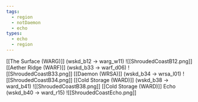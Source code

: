 ```yaml
---
tags:
  - region
  - notDaemon
  - echo
types:
  - echo
  - region
---
```

[[The Surface (WARG)]] (wskd_b12 -> warg_w11)
![[ShroudedCoastB12.png]]
[[Aether Ridge (WARF)]] (wskd_b33 -> warf_d06)
![[ShroudedCoastB33.png]]
[[Daemon (WRSA)]] (wskd_b34 -> wrsa_l01)
![[ShroudedCoastB34.png]]
[[Cold Storage (WARD)]] (wskd_b38 -> ward_b41)
![[ShroudedCoastB38.png]]
[[Cold Storage (WARD)]] Echo (wskd_b40 -> ward_r15)
![[ShroudedCoastEcho.png]]
